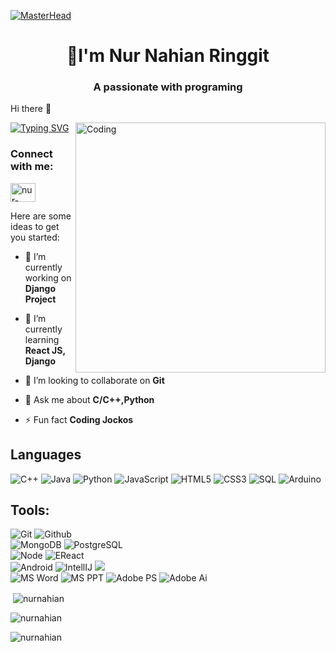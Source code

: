 [![MasterHead](https://mir-s3-cdn-cf.behance.net/project_modules/max_1200/79731568097599.5b50bca477735.jpg)](https://nurnahian.io)
<h1 align="center">👀I'm Nur Nahian Ringgit</h1>
<h3 align="center">A passionate with programing</h3>
Hi there 👋


[![Typing SVG](https://readme-typing-svg.herokuapp.com?font=Inter&weight=700&pause=1000&width=435&lines=Nur+Nahian+Ringgit;Let's+do+something+new)](https://git.io/typing-svg)
<img align="right" alt="Coding" width="400" src="https://uploads-ssl.webflow.com/61ebe5f773be1acd620f8208/61fa3997c8a7f531e18d4e67_man-coding-on-laptop.gif">
<h3 align="left">Connect with me:</h3>
<p align="left">
<a href="https://linkedin.com/in/nur-nahian" target="blank"><img align="center" src="https://raw.githubusercontent.com/rahuldkjain/github-profile-readme-generator/master/src/images/icons/Social/linked-in-alt.svg" alt="nur-nahian" height="30" width="40" /></a>
</p>
Here are some ideas to get you started:


- 🔭 I’m currently working on **Django Project**

- 🌱 I’m currently learning **React JS, Django**

- 👯 I’m looking to collaborate on **Git**

- 💬 Ask me about **C/C++,Python**

- ⚡ Fun fact **Coding Jockos**


## Languages

![C++](https://img.shields.io/badge/-C++-000000?style=flat&logo=c%2B%2B)
![Java](https://img.shields.io/badge/-Java-000000?style=flat&logo=java)
![Python](https://img.shields.io/badge/-Python-000000?style=flat&logo=python)
![JavaScript](https://img.shields.io/badge/-JavaScript-000000?style=flat&logo=javascript)
![HTML5](https://img.shields.io/badge/-HTML5-000000?style=flat&logo=html5)
![CSS3](https://img.shields.io/badge/-CSS-000000?style=flat&logo=css3)
![SQL](https://img.shields.io/badge/-SQL-000000?style=flat&logo=mysql)
![Arduino](https://img.shields.io/badge/-Arduino-000000?style=flat&logo=arduino)
## Tools:

![Git](https://img.shields.io/badge/-Git-000000?style=flat&logo=git)
![Github](https://img.shields.io/badge/-Github-000000?style=flat&logo=github) <br />
![MongoDB](https://img.shields.io/badge/-MongoDB-000000?style=flat&logo=mongodb)
![PostgreSQL](https://img.shields.io/badge/-PostgreSQL-000000?style=flat&logo=postgresql) <br />
![Node](https://img.shields.io/badge/-Node-000000?style=flat&logo=node.js)
![EReact](https://img.shields.io/badge/-React-000000?style=flat&logo=react) <br />
![Android](https://img.shields.io/badge/-Android-000000?style=flat&logo=android)
![IntellIJ](https://img.shields.io/badge/-IntellIJ%20IDEA-000000?style=flat&logo=intellij%20idea) ![](https://img.shields.io/badge/-Webstorm-000000?style=flat&logo=webstorm)<br />
![MS Word](https://img.shields.io/badge/-MS%20Word-000000?style=flat&logo=microsoft%20word)
![MS PPT](https://img.shields.io/badge/-MS%20Powerpoint-000000?style=flat&logo=microsoft%20powerpoint)
![Adobe PS](https://img.shields.io/badge/-Adobe%20Photoshop-000000?style=flat&logo=adobe%20photoshop)
![Adobe Ai](https://img.shields.io/badge/-Adobe%20Illustrator-000000?style=flat&logo=adobe%20illustrator)


<p>&nbsp;<img align="center" src="https://github-readme-stats.vercel.app/api?username=nurnahian&show_icons=true&locale=en&theme=tokyonight" alt="nurnahian" /></p>

<p><img align="center" src="https://github-readme-streak-stats.herokuapp.com/?user=nurnahian&&theme=tokyonight" alt="nurnahian" /></p>

<p><img align="left" src="https://github-readme-stats.vercel.app/api/top-langs?username=nurnahian&show_icons=true&locale=en&layout=compact&theme=tokyonight" alt="nurnahian" /></p>



